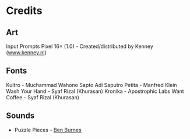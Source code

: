 # Credits

## Art

Input Prompts Pixel 16× (1.0) - Created/distributed by Kenney (www.kenney.nl)

## Fonts

Kultro - Muchammad Wahono Sapto Adi Saputro
Petita - Manfred Klein
Wash Your Hand - Syaf Rizal (Khurasan)
Kronika - Apostrophic Labs
Want Coffee - Syaf Rizal (Khurasan)

## Sounds

- Puzzle Pieces - [Ben Burnes](https://www.abstractionmusic.com/tallbeard.htm)
